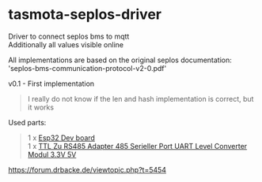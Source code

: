 # tasmota-seplos-driver

Driver to connect seplos bms to mqtt  
Additionally all values visible online

All implementations are based on the original seplos documentation:  
'seplos-bms-communication-protocol-v2-0.pdf'

v0.1 - First implementation  
>I really do not know if the len and hash implementation is correct, but it works   
  
  
Used parts:  
>1 x [Esp32 Dev board](http://www.amazon.de/dp/B071P98VTG/)  
>1 x [TTL Zu RS485 Adapter 485 Serieller Port UART Level Converter Modul 3.3V 5V](https://www.amazon.de/dp/B07DJ4TGY3/)  


https://forum.drbacke.de/viewtopic.php?t=5454
